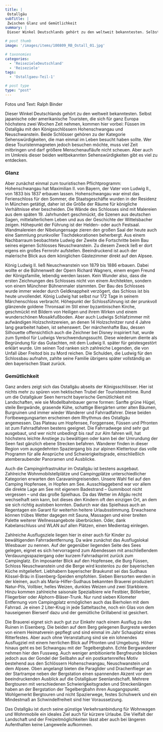 ```yaml
---
title: |
 Ostallgäu
subTitle: |
 Zwischen Glanz und Gemütlichkeit
summary: |
 Dieser Winkel Deutschlands gehört zu den weltweit bekanntesten. Selbst japanische oder amerikanische Touristen, die sich für ganz Europa höchstens zwei Wochen Zeit nehmen, kommen hier vorbei: Füssen im Ostallgäu mit den Königsschlössern Hohenschwangau und Neuschwanstein. Beide Schlösser gehören zu 

# post thumb
image: '/images/items/100809_RB_Ostall_01.jpg'

# taxonomies
categories: 
  - 'ReisezieleDeutschland'
  - 'Reiseziele'
tags:
  - 'Ostallgaeu-Teil-1'

# post type
type: "post"
---
```


Fotos und Text: Ralph Binder 

Dieser Winkel Deutschlands gehört zu den weltweit bekanntesten. Selbst japanische oder amerikanische Touristen, die sich für ganz Europa höchstens zwei Wochen Zeit nehmen, kommen hier vorbei: Füssen im Ostallgäu mit den Königsschlössern Hohenschwangau und Neuschwanstein. Beide Schlösser gehören zu der Kategorie Sehenswürdigkeiten, die man einmal im Leben besucht haben sollte. Wer diese Touristenmagneten jedoch besuchen möchte, muss viel Zeit mitbringen und darf größere Menschenaufläufe nicht scheuen. Aber auch im Umkreis dieser beiden weltbekannten Sehenswürdigkeiten gibt es viel zu entdecken.  

### Glanz

Aber zunächst einmal zum touristischen Pflichtprogramm: Hohenschwangau hat Maximilian II. von Bayern, der Vater von Ludwig II., von 1833 bis 1837 erbauen lassen. Hohenschwangau war einst das Ferienschloss für den Sommer, die Staatsgeschäfte wurden in der Residenz in München getätigt, daher ist die Größe der Räume für königliche Verhältnisse eher bescheiden. Die Wände des Schlosses sind mit Malereien aus dem späten 19. Jahrhundert geschmückt, die Szenen aus deutschen Sagen, mittelalterlichem Leben und aus der Geschichte der Wittelsbacher zeigen. Höhepunkt der Führung ist der Helden- oder auch Festsaal. Wandmalereien der Nibelungensage zieren den großen Saal der heute auch eine Sammlung prunkvoller Tischdekorationen beherbergt. Aus einem Nachbarraum beobachtete Ludwig der Zweite die Fortschritte beim Bau seines eigenen Schlosses Neuschwanstein. Zu diesem Zweck ließ er dort eigens ein großes Fernrohr aufstellen. Beeindruckend ist auch der malerische Blick aus dem königlichen Gästezimmer direkt auf den Alpsee.  

 König Ludwig II. ließ Neuschwanstein von 1879 bis 1886 erbauen. Dabei wollte er die Bühnenwelt der Opern Richard Wagners, einem engen Freund der Königsfamilie, lebendig werden lassen. Kein Wunder also, dass die ersten Zeichnungen des Schlosses nicht von einem Architekten, sondern von einem Münchner Bühnenmaler stammten. Der Bau des Schlosses wurde immer wieder durch Geldknappheit verzögert, das Schloss ist bis heute unvollendet. König Ludwig hat selbst nur 172 Tage in seinem Märchenschloss verbracht. Höhepunkt der Schlossführung ist der prunkvoll glänzende goldene Thronsaal im Stil einer byzantinischen Kirche, geschmückt mit Bildern von Heiligen und ihrem Wirken und einem wunderschönen Mosaikfußboden. Aber auch Ludwigs Schlafzimmer mit aufwändigen Holzschnitzereien, an denen 14 Holzschnitzer rund 4 Jahre lang gearbeitet haben, ist sehenswert. Der märchenhafte Bau, dessen Silhouette offensichtlich auch die Zeichner bei Disney inspiriert hat, wurde zum Symbol für Ludwigs Verschwendungssucht. Diese wiederum diente als Begründung für das Gutachten, mit dem Ludwig II. später für geistesgestört erklärt wurde. Um seinen Tod ranken sich zahlreiche Legenden, die von Unfall über Freitod bis zu Mord reichen. Die Schulden, die Ludwig für den Schlossbau aufnahm, zahlte seine Familie übrigens später vollständig an den bayerischen Staat zurück.  

### Gemütlichkeit

Ganz anders zeigt sich das Ostallgäu abseits der Königsschlösser. Hier ist nichts mehr zu spüren vom hektischen Trubel der Touristenströme. Rund um die Ostallgäuer Seen herrscht bayerische Gemütlichkeit mit Landschaften, wie sie Modellbahnbauer gerne formen: Sanfte grüne Hügel, steile Bergwände, grasende Kühe, schattige Biergärten unter alten Bäumen, Burgruinen und immer wieder Wanderer und Fahrradfahrer. Diese beiden Fortbewegungsarten erscheinen dem Rhythmus des Ostallgäu angemessen. Das Plateau um Hopfensee, Forggensee, Füssen und Pfronten ist zum Fahrradfahren bestens geeignet. Die Fahrradwege sind sehr gut ausgebaut, und wer nicht unbedingt bis rauf zur Alm fahren will, hat höchstens leichte Anstiege zu bewältigen oder kann bei der Umrundung der Seen fast gänzlich ebene Strecken befahren. Wanderer finden in dieser Region vom ausgedehnten Spaziergang bis zur alpinen Klettertour das volle Programm für alle Ansprüche und Schwierigkeitsgrade, einschließlich atemberaubender Panoramen und Ausblicke.  

 Auch die Campinginfrastruktur im Ostallgäu ist bestens ausgebaut. Zahlreiche Wohnmobilstellplätze und Campingplätze unterschiedlicher Kategorien erwarten den Caravaningreisenden. Unsere Wahl fiel auf den Camping Hopfensee, in Hopfen am See. Ausschlaggebend war vor allem die direkte Lage am See mit eigenem Badestrand – Gummiboot nicht vergessen – und das große Spielhaus. Da das Wetter im Allgäu recht wechselhaft sein kann, bot dieses den Kindern oft den einzigen Ort, an dem sie sich richtig austoben konnten. Dadurch war das Spielhaus auch an Regentagen ein Garant für weiterhin heitere Urlaubsstimmung. Erwachsene können trübes Wetter dagegen mit Sauna, Massagen und einer breiten Palette weiterer Wellnessangebote überbrücken. Oder, dank Kabelanschluss und WLAN auf allen Plätzen, einen Medientag einlegen.  

 Zahlreiche Ausflugsziele liegen hier in einer auch für Kinder zu bewältigenden Fahrradentfernung. Da wäre zunächst das Ausflugslokal Wiesbauer zu nennen. Auf der gegenüber liegenden Seite des Sees gelegen, eignet es sich hervorragend zum Abendessen mit anschließendem Verdauungsspaziergang oder kurzem Fahrradsprint zurück zum Campinglatz. Ein imposanter Blick auf den Hopfensee, die Burg Füssen, Schloss Neuschwanstein und die Berge wird kostenlos zu der bayerischen Küche mitgeliefert. Liebhabern bayerischer Braukunst sei das Sudhaus Kössel-Bräu in Eisenberg-Speiden empfohlen. Sieben Biersorten werden in der kleinen, auch als Maria-Hilfer-Sudhaus bekannten Brauerei produziert: Natur-Pils, Vollbier, helles Weizen, dunkles Weizen und zwei Starkbiere. Hinzu kommen zahlreiche saisonale Spezialbiere wie Festbier, Böllerbier, Fliegerbier oder Alphorn-Bläser-Trunk. Nur rund sieben Kilometer Entfernung vom Campingplatz ermöglichen auch das Bierholen mit dem Fahrrad. Je einen 2 Liter-Krug in jede Satteltasche, noch ein Glas von dem hauseigenen Biersenf dazu und der gemütliche Grillabend ist gesichert.  

 Die Brauerei eignet sich auch gut zur Einkehr nach einem Ausflug zu den Ruinen in Eisenberg. Die beiden auf dem Berg gelegenen Burgreste werden von einem Heimatverein gepflegt und sind einmal im Jahr Schauplatz eines Ritterfestes. Aber auch ohne Veranstaltung sind sie ein lohnendes Ausflugziel mit einem herrlichen Blick auf Pfronten und Umgebung. Höher hinaus geht es bei Schwangau mit der Tegelbergbahn. Echte Bergwanderer nehmen hier den Fussweg. Auch weniger ambitionierte Bergfreunde blicken jedoch aus der Gondel der Seilbahn auf ein postkartenreifes Motiv bestehend aus den Schlössern Hohenschwangau, Neuschwanstein und dem Alpsee. Oben angelangt bieten die Paraglider und Drachenflieger an der Startrampe neben der Bergstation einen spannenden Akzent vor dem beeindruckenden Ausblick auf die Ostallgäuer Seenlandschaft. Mehrere Bergtouren mit verschiedenen Schwierigkeitsgraden und Streckenlängen haben an der Bergstation der Tegelbergbahn ihren Ausgangspunkt. Wohlgemerkt Bergtouren und nicht Spazierwege, festes Schuhwerk und ein Mindestmaß an Schwindelfreiheit sind hier Voraussetzung.  

 Das Ostallgäu ist durch seine günstige Verkehrsanbindung für Wohnwagen und Wohnmobile ein ideales Ziel auch für kürzere Urlaube. Die Vielfalt der Landschaft und der Freizeitmöglichkeiten lässt aber auch bei längeren Aufenthalten keine Langeweile aufkommen.